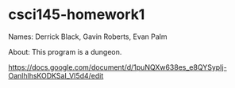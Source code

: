 # csci145-homework1
Names: Derrick Black, Gavin Roberts, Evan Palm

About: This program is a dungeon.

https://docs.google.com/document/d/1puNQXw638es_e8QYSypIj-OanlhlhsKODKSaI_VI5d4/edit
